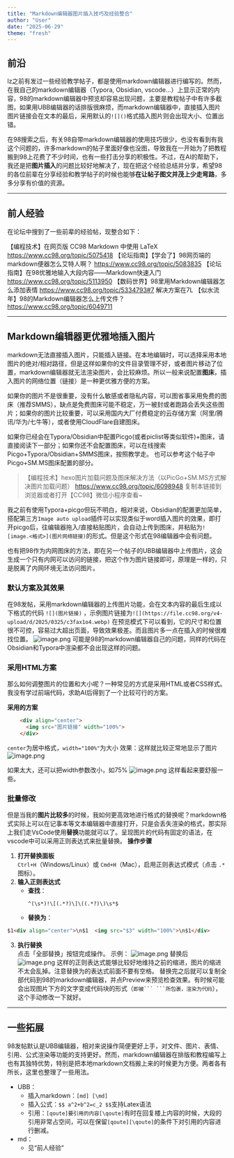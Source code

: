 ```yaml
---
title: "Markdown编辑器图片插入技巧及经验整合"
author: "User"
date: "2025-06-29"
theme: "fresh"
---
```


## 前沿

lz之前有发过一些经验教学帖子，都是使用markdown编辑器进行编写的。然而，在我自己的markdown编辑器（Typora, Obsidian, vscode...）上显示正常的内容，98的markdown编辑器中预览却容易出现问题，主要是教程帖子中有许多截图，如果用UBB编辑器的话排版很麻烦，而markdown编辑器中，直接插入图片图片链接会在文本的最后，采用默认的`![]()`格式插入图片则会出现大小、位置出错。

在98搜索之后，有关98自带markdown编辑器的使用技巧很少，也没有看到有我这个问题的，许多markdown的帖子里面好像也没图，导致我在一开始为了把教程搬到98上花费了不少时间，也有一些打击分享的积极性。不过，在AI的帮助下，我还是把**图片插入**的问题比较好地解决了，现在把这个经验总结并分享，希望98的各位前辈在分享经验和教学帖子的时候也能够**在让帖子图文并茂上少走弯路**，多多分享有价值的资源。

---
## 前人经验

在论坛中搜到了一些前辈的经验帖，现整合如下：

【编程技术】在网页版 CC98 Markdown 中使用 LaTeX https://www.cc98.org/topic/5075418 
【论坛指南】【学会了】98网页端的markdown便器怎么艾特人啊？ https://www.cc98.org/topic/5083835
【论坛指南】在98优雅地输入大段内容——Markdown快速入门 https://www.cc98.org/topic/5113950 
【数码世界】98里用Markdown编辑器怎么添加表情 https://www.cc98.org/topic/5334793#7 解决方案在7L
【似水流年】98的Markdown编辑器怎么上传文件？ https://www.cc98.org/topic/6049711 

---
## Markdown编辑器更优雅地插入图片

markdown无法直接插入图片，只能插入链接。在本地编辑时，可以选择采用本地图片的绝对/相对路径，但是这样如果你的文件目录管理不好，或者图片移动了位置，markdown编辑器就无法渲染图片，会比较麻烦。所以一般来说配置**图床**，插入图片的网络位置（链接）是一种更优雅方便的方案。

如果你的图片不是很重要，没有什么敏感或者隐私内容，可以图省事采用免费的图床（推荐SMMS），缺点是免费图床可能不稳定，万一被封或者跑路会丢失这些图片；如果你的图片比较重要，可以采用国内大厂付费稳定的云存储方案（阿里/腾讯/华为/七牛等），或者使用CloudFlare自建图床。

如果你已经会在Typora/Obsidian中配置Picgo(或者piclist等类似软件)+图床，请直接阅读下一部分；如果你还不会配置图床，可以在线搜索Picgo+Typora/Obsidian+SMMS图床，按照教学走。
也可以参考这个帖子中Picgo+SM.MS图床配置的部分。
> 【编程技术】hexo图片加载问题及图床解决方法（以PicGo+SM.MS方式解决图片加载问题） https://www.cc98.org/topic/6098948 复制本链接到浏览器或者打开【CC98】微信小程序查看~

我之前有使用Typora+picgo但玩不明白，相对来说，Obsidian的配置更加简单，搭配第三方`Image auto upload`插件可以实现类似于word插入图片的效果，即打开picgo后，往编辑器拖入/直接粘贴图片，会自动上传到图床，并粘贴为`![image.<格式>](图片网络链接)`的形式。但是这个形式在98编辑器中会有问题。

也有把98作为内网图床的方法，即在另一个帖子的UBB编辑器中上传图片，这会生成一个只有内网可以访问的链接，把这个作为图片链接即可，原理是一样的，只是脱离了内网环境无法访问图片。
### 默认方案及其效果
在98发帖，采用markdown编辑器的上传图片功能，会在文本内容的最后生成以下格式的代码
`![](图片链接)` ，示例图片链接为`![](https://file.cc98.org/v4-upload/d/2025/0325/c3fax1o4.webp)`
在预览模式下可以看到，它的尺寸和位置很不可控，容易过大超出页面，导致效果极差。而且图片多一点在插入的时候很难找位置。
![image.png](https://s2.loli.net/2025/03/25/7IYZUohpNbfKCnS.png)
可能是98的markdown编辑器自己的问题，同样的代码在Obsidian和Typora中渲染都不会出现这样的问题。
### 采用HTML方案
那么如何调整图片的位置和大小呢？一种常见的方式是采用HTML或者CSS样式。我没有学过前端代码，求助AI后得到了一个比较可行的方案。

**采用的方案**
```html
	<div align="center"> 
	  <img src="图片链接" width="100%">
	</div>
```
`center`为居中格式，`width="100%"`为大小
效果：这样就比较正常地显示了图片
![image.png](https://s2.loli.net/2025/03/25/s6vtlpV85qygZw3.png)

如果太大，还可以把width参数改小，如75%
![image.png](https://s2.loli.net/2025/03/25/DmR4oFg3hz1TynB.png)
这样看起来要舒服一些。
### 批量修改
但是当我的**图片比较多**的时候，我如何更高效地进行格式的替换呢？markdown格式实际上可以在记事本等文本编辑器中直接打开，只是会丢失渲染的格式，那实际上我们走VsCode使用**替换**功能就可以了。呈现图片的代码有固定的语法，在vscode中可以采用正则表达式来批量替换。
**操作步骤**
1. **打开替换面板**  
   `Ctrl+H`（Windows/Linux）或 `Cmd+H`（Mac），启用正则表达式模式（点击 `.*` 图标）。
2. **输入正则表达式**  
   - **查找**：
     ```regex
	 ^(\s*)!\[(.*?)\]\((.*?)\)\s*$
     ```
   - **替换为**：
```html
$1<div align="center">\n$1  <img src="$3" width="100%">\n$1</div>
```
3. **执行替换**  
   点击「全部替换」按钮完成操作。
示例：
![image.png](https://s2.loli.net/2025/03/25/x2Va6g3sjpcPGBL.png)
替换后
![image.png](https://s2.loli.net/2025/03/25/Jc5sOqvZ9jnMIxf.png)
这样的正则表达式能够比较好地维持之前的缩进，图片的缩进不太会乱掉。注意替换为的表达式前面不要有空格。
替换完之后就可以复制全部代码到98的markdown编辑器，并点Preview来预览检查效果。有时候可能会出现图片下方的文字变成代码块的形式（`即被``` ```所包裹，渲染为代码`），这个手动修改一下就好。

---
## 一些拓展

98发帖默认是UBB编辑器，相对来说操作简便更好上手，对文件、图片、表情、引用、公式渲染等功能的支持更好。然而，markdown编辑器在排版和教程编写上也有其独特优势，特别是把本地markdown文档搬上来的时候更为方便。两者各有所长，这里也整理了一些用法。
- UBB：
	- 插入markdown：`[md] [\md]` 
	- 插入公式：`$$ a^2+b^2=c_2 $$`支持Latex语法
	- 引用：`[qoute]要引用的内容[\qoute]`有时在回复楼上内容的时候，大段的引用非常占空间，可以在保留`[qoute][\qoute]`的条件下对引用的内容进行删减。
- md：
	- 见“前人经验”
